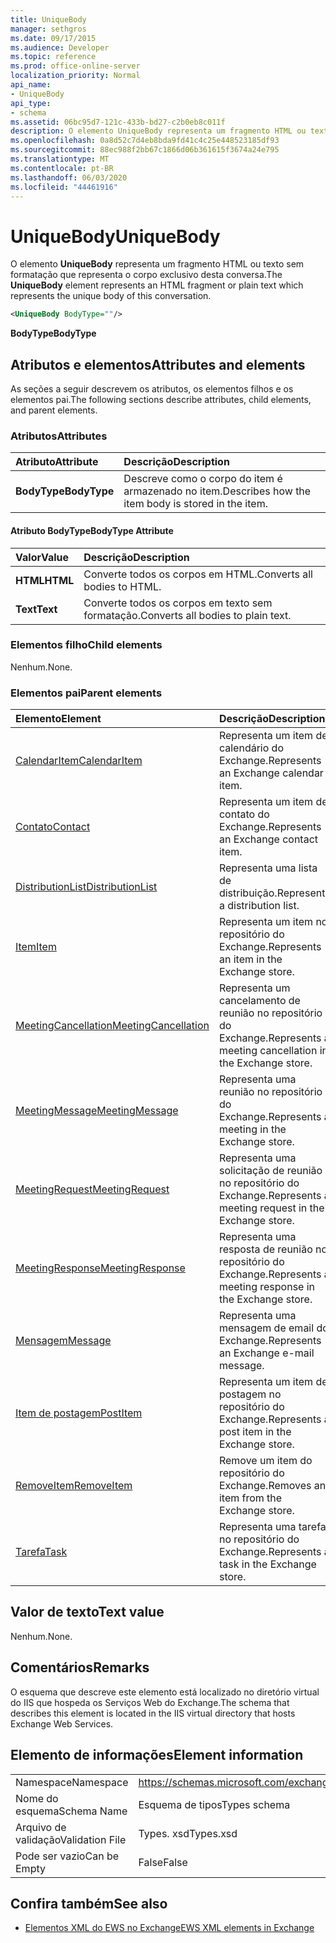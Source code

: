 ```yaml
---
title: UniqueBody
manager: sethgros
ms.date: 09/17/2015
ms.audience: Developer
ms.topic: reference
ms.prod: office-online-server
localization_priority: Normal
api_name:
- UniqueBody
api_type:
- schema
ms.assetid: 06bc95d7-121c-433b-bd27-c2b0eb8c011f
description: O elemento UniqueBody representa um fragmento HTML ou texto sem formatação que representa o corpo exclusivo desta conversa.
ms.openlocfilehash: 0a8d52c7d4eb8bda9fd41c4c25e448523185df93
ms.sourcegitcommit: 88ec988f2bb67c1866d06b361615f3674a24e795
ms.translationtype: MT
ms.contentlocale: pt-BR
ms.lasthandoff: 06/03/2020
ms.locfileid: "44461916"
---
```

# <a name="uniquebody"></a><span data-ttu-id="be663-103">UniqueBody</span><span class="sxs-lookup"><span data-stu-id="be663-103">UniqueBody</span></span>

<span data-ttu-id="be663-104">O elemento **UniqueBody** representa um fragmento HTML ou texto sem formatação que representa o corpo exclusivo desta conversa.</span><span class="sxs-lookup"><span data-stu-id="be663-104">The **UniqueBody** element represents an HTML fragment or plain text which represents the unique body of this conversation.</span></span> 
  
```XML
<UniqueBody BodyType=""/>
```

 <span data-ttu-id="be663-105">**BodyType**</span><span class="sxs-lookup"><span data-stu-id="be663-105">**BodyType**</span></span>
## <a name="attributes-and-elements"></a><span data-ttu-id="be663-106">Atributos e elementos</span><span class="sxs-lookup"><span data-stu-id="be663-106">Attributes and elements</span></span>

<span data-ttu-id="be663-107">As seções a seguir descrevem os atributos, os elementos filhos e os elementos pai.</span><span class="sxs-lookup"><span data-stu-id="be663-107">The following sections describe attributes, child elements, and parent elements.</span></span>
  
### <a name="attributes"></a><span data-ttu-id="be663-108">Atributos</span><span class="sxs-lookup"><span data-stu-id="be663-108">Attributes</span></span>

|<span data-ttu-id="be663-109">**Atributo**</span><span class="sxs-lookup"><span data-stu-id="be663-109">**Attribute**</span></span>|<span data-ttu-id="be663-110">**Descrição**</span><span class="sxs-lookup"><span data-stu-id="be663-110">**Description**</span></span>|
|:-----|:-----|
|<span data-ttu-id="be663-111">**BodyType**</span><span class="sxs-lookup"><span data-stu-id="be663-111">**BodyType**</span></span> <br/> |<span data-ttu-id="be663-112">Descreve como o corpo do item é armazenado no item.</span><span class="sxs-lookup"><span data-stu-id="be663-112">Describes how the item body is stored in the item.</span></span>  <br/> |
   
#### <a name="bodytype-attribute"></a><span data-ttu-id="be663-113">Atributo BodyType</span><span class="sxs-lookup"><span data-stu-id="be663-113">BodyType Attribute</span></span>

|<span data-ttu-id="be663-114">**Valor**</span><span class="sxs-lookup"><span data-stu-id="be663-114">**Value**</span></span>|<span data-ttu-id="be663-115">**Descrição**</span><span class="sxs-lookup"><span data-stu-id="be663-115">**Description**</span></span>|
|:-----|:-----|
|<span data-ttu-id="be663-116">**HTML**</span><span class="sxs-lookup"><span data-stu-id="be663-116">**HTML**</span></span> <br/> |<span data-ttu-id="be663-117">Converte todos os corpos em HTML.</span><span class="sxs-lookup"><span data-stu-id="be663-117">Converts all bodies to HTML.</span></span>  <br/> |
|<span data-ttu-id="be663-118">**Text**</span><span class="sxs-lookup"><span data-stu-id="be663-118">**Text**</span></span> <br/> |<span data-ttu-id="be663-119">Converte todos os corpos em texto sem formatação.</span><span class="sxs-lookup"><span data-stu-id="be663-119">Converts all bodies to plain text.</span></span>  <br/> |
   
### <a name="child-elements"></a><span data-ttu-id="be663-120">Elementos filho</span><span class="sxs-lookup"><span data-stu-id="be663-120">Child elements</span></span>

<span data-ttu-id="be663-121">Nenhum.</span><span class="sxs-lookup"><span data-stu-id="be663-121">None.</span></span>
  
### <a name="parent-elements"></a><span data-ttu-id="be663-122">Elementos pai</span><span class="sxs-lookup"><span data-stu-id="be663-122">Parent elements</span></span>

|<span data-ttu-id="be663-123">**Elemento**</span><span class="sxs-lookup"><span data-stu-id="be663-123">**Element**</span></span>|<span data-ttu-id="be663-124">**Descrição**</span><span class="sxs-lookup"><span data-stu-id="be663-124">**Description**</span></span>|
|:-----|:-----|
|[<span data-ttu-id="be663-125">CalendarItem</span><span class="sxs-lookup"><span data-stu-id="be663-125">CalendarItem</span></span>](calendaritem.md) <br/> |<span data-ttu-id="be663-126">Representa um item de calendário do Exchange.</span><span class="sxs-lookup"><span data-stu-id="be663-126">Represents an Exchange calendar item.</span></span>  <br/> |
|[<span data-ttu-id="be663-127">Contato</span><span class="sxs-lookup"><span data-stu-id="be663-127">Contact</span></span>](contact.md) <br/> |<span data-ttu-id="be663-128">Representa um item de contato do Exchange.</span><span class="sxs-lookup"><span data-stu-id="be663-128">Represents an Exchange contact item.</span></span>  <br/> |
|[<span data-ttu-id="be663-129">DistributionList</span><span class="sxs-lookup"><span data-stu-id="be663-129">DistributionList</span></span>](distributionlist.md) <br/> |<span data-ttu-id="be663-130">Representa uma lista de distribuição.</span><span class="sxs-lookup"><span data-stu-id="be663-130">Represents a distribution list.</span></span>  <br/> |
|[<span data-ttu-id="be663-131">Item</span><span class="sxs-lookup"><span data-stu-id="be663-131">Item</span></span>](item.md) <br/> |<span data-ttu-id="be663-132">Representa um item no repositório do Exchange.</span><span class="sxs-lookup"><span data-stu-id="be663-132">Represents an item in the Exchange store.</span></span>  <br/> |
|[<span data-ttu-id="be663-133">MeetingCancellation</span><span class="sxs-lookup"><span data-stu-id="be663-133">MeetingCancellation</span></span>](meetingcancellation.md) <br/> |<span data-ttu-id="be663-134">Representa um cancelamento de reunião no repositório do Exchange.</span><span class="sxs-lookup"><span data-stu-id="be663-134">Represents a meeting cancellation in the Exchange store.</span></span>  <br/> |
|[<span data-ttu-id="be663-135">MeetingMessage</span><span class="sxs-lookup"><span data-stu-id="be663-135">MeetingMessage</span></span>](meetingmessage.md) <br/> |<span data-ttu-id="be663-136">Representa uma reunião no repositório do Exchange.</span><span class="sxs-lookup"><span data-stu-id="be663-136">Represents a meeting in the Exchange store.</span></span>  <br/> |
|[<span data-ttu-id="be663-137">MeetingRequest</span><span class="sxs-lookup"><span data-stu-id="be663-137">MeetingRequest</span></span>](meetingrequest.md) <br/> |<span data-ttu-id="be663-138">Representa uma solicitação de reunião no repositório do Exchange.</span><span class="sxs-lookup"><span data-stu-id="be663-138">Represents a meeting request in the Exchange store.</span></span>  <br/> |
|[<span data-ttu-id="be663-139">MeetingResponse</span><span class="sxs-lookup"><span data-stu-id="be663-139">MeetingResponse</span></span>](meetingresponse.md) <br/> |<span data-ttu-id="be663-140">Representa uma resposta de reunião no repositório do Exchange.</span><span class="sxs-lookup"><span data-stu-id="be663-140">Represents a meeting response in the Exchange store.</span></span>  <br/> |
|[<span data-ttu-id="be663-141">Mensagem</span><span class="sxs-lookup"><span data-stu-id="be663-141">Message</span></span>](message-ex15websvcsotherref.md) <br/> |<span data-ttu-id="be663-142">Representa uma mensagem de email do Exchange.</span><span class="sxs-lookup"><span data-stu-id="be663-142">Represents an Exchange e-mail message.</span></span>  <br/> |
|[<span data-ttu-id="be663-143">Item de postagem</span><span class="sxs-lookup"><span data-stu-id="be663-143">PostItem</span></span>](postitem.md) <br/> |<span data-ttu-id="be663-144">Representa um item de postagem no repositório do Exchange.</span><span class="sxs-lookup"><span data-stu-id="be663-144">Represents a post item in the Exchange store.</span></span>  <br/> |
|[<span data-ttu-id="be663-145">RemoveItem</span><span class="sxs-lookup"><span data-stu-id="be663-145">RemoveItem</span></span>](removeitem.md) <br/> |<span data-ttu-id="be663-146">Remove um item do repositório do Exchange.</span><span class="sxs-lookup"><span data-stu-id="be663-146">Removes an item from the Exchange store.</span></span>  <br/> |
|[<span data-ttu-id="be663-147">Tarefa</span><span class="sxs-lookup"><span data-stu-id="be663-147">Task</span></span>](task.md) <br/> |<span data-ttu-id="be663-148">Representa uma tarefa no repositório do Exchange.</span><span class="sxs-lookup"><span data-stu-id="be663-148">Represents a task in the Exchange store.</span></span>  <br/> |
   
## <a name="text-value"></a><span data-ttu-id="be663-149">Valor de texto</span><span class="sxs-lookup"><span data-stu-id="be663-149">Text value</span></span>

<span data-ttu-id="be663-150">Nenhum.</span><span class="sxs-lookup"><span data-stu-id="be663-150">None.</span></span>
  
## <a name="remarks"></a><span data-ttu-id="be663-151">Comentários</span><span class="sxs-lookup"><span data-stu-id="be663-151">Remarks</span></span>

<span data-ttu-id="be663-152">O esquema que descreve este elemento está localizado no diretório virtual do IIS que hospeda os Serviços Web do Exchange.</span><span class="sxs-lookup"><span data-stu-id="be663-152">The schema that describes this element is located in the IIS virtual directory that hosts Exchange Web Services.</span></span>
  
## <a name="element-information"></a><span data-ttu-id="be663-153">Elemento de informações</span><span class="sxs-lookup"><span data-stu-id="be663-153">Element information</span></span>

|||
|:-----|:-----|
|<span data-ttu-id="be663-154">Namespace</span><span class="sxs-lookup"><span data-stu-id="be663-154">Namespace</span></span>  <br/> |https://schemas.microsoft.com/exchange/services/2006/types  <br/> |
|<span data-ttu-id="be663-155">Nome do esquema</span><span class="sxs-lookup"><span data-stu-id="be663-155">Schema Name</span></span>  <br/> |<span data-ttu-id="be663-156">Esquema de tipos</span><span class="sxs-lookup"><span data-stu-id="be663-156">Types schema</span></span>  <br/> |
|<span data-ttu-id="be663-157">Arquivo de validação</span><span class="sxs-lookup"><span data-stu-id="be663-157">Validation File</span></span>  <br/> |<span data-ttu-id="be663-158">Types. xsd</span><span class="sxs-lookup"><span data-stu-id="be663-158">Types.xsd</span></span>  <br/> |
|<span data-ttu-id="be663-159">Pode ser vazio</span><span class="sxs-lookup"><span data-stu-id="be663-159">Can be Empty</span></span>  <br/> |<span data-ttu-id="be663-160">False</span><span class="sxs-lookup"><span data-stu-id="be663-160">False</span></span>  <br/> |
   
## <a name="see-also"></a><span data-ttu-id="be663-161">Confira também</span><span class="sxs-lookup"><span data-stu-id="be663-161">See also</span></span>



- [<span data-ttu-id="be663-162">Elementos XML do EWS no Exchange</span><span class="sxs-lookup"><span data-stu-id="be663-162">EWS XML elements in Exchange</span></span>](ews-xml-elements-in-exchange.md)

